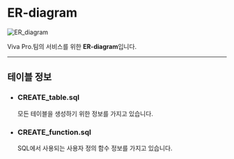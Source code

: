 # ER-diagram

![ER_diagram](https://user-images.githubusercontent.com/54663056/121121285-424ebb80-c85a-11eb-8bd2-f9d72c920856.png)

Viva Pro.팀의 서비스를 위한 **ER-diagram**입니다.

---

## 테이블 정보

- ### CREATE_table.sql

  모든 테이블을 생성하기 위한 정보를 가지고 있습니다.

- ### CREATE_function.sql
  SQL에서 사용되는 사용자 정의 함수 정보를 가지고 있습니다.
